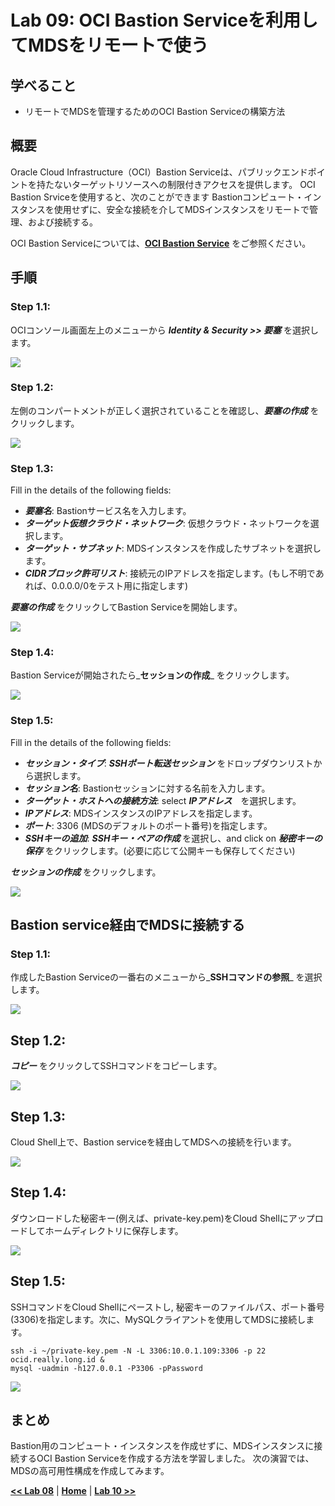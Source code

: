 # Lab 09: OCI Bastion Serviceを利用してMDSをリモートで使う

## 学べること

- リモートでMDSを管理するためのOCI Bastion Serviceの構築方法 

## 概要

Oracle Cloud Infrastructure（OCI）Bastion Serviceは、パブリックエンドポイントを持たないターゲットリソースへの制限付きアクセスを提供します。 OCI Bastion Srviceを使用すると、次のことができます
Bastionコンピュート・インスタンスを使用せずに、安全な接続を介してMDSインスタンスをリモートで管理、および接続する。

OCI Bastion Serviceについては、**[OCI Bastion Service](https://docs.oracle.com/ja-jp/iaas/Content/Bastion/Concepts/bastionoverview.htm)** をご参照ください。

## 手順

### **Step 1.1:**
  OCIコンソール画面左上のメニューから _**Identity & Security >> 要塞**_ を選択します。

![](./images/bastion_service1.png)

### **Step 1.2:**
 左側のコンパートメントが正しく選択されていることを確認し、_**要塞の作成**_ をクリックします。

![](./images/bastion_service2.png)

### **Step 1.3:** 
Fill in the details of the following fields:
 * _**要塞名**_: Bastionサービス名を入力します。
 * _**ターゲット仮想クラウド・ネットワーク**_: 仮想クラウド・ネットワークを選択します。
 * _**ターゲット・サブネット**_: MDSインスタンスを作成したサブネットを選択します。
 * _**CIDRブロック許可リスト**_: 接続元のIPアドレスを指定します。(もし不明であれば、0.0.0.0/0をテスト用に指定します)

_**要塞の作成**_ をクリックしてBastion Serviceを開始します。

![](./images/bas-3.png)

### **Step 1.4:** 
Bastion Serviceが開始されたら_**セッションの作成**_ をクリックします。

 ![](./images/bas-4.png)

### **Step 1.5:**
Fill in the details of the following fields:
 * _**セッション・タイプ**_: _**SSHポート転送セッション**_ をドロップダウンリストから選択します。
 * _**セッション名**_: Bastionセッションに対する名前を入力します。
 * _**ターゲット・ホストへの接続方法**_: select _**IPアドレス**_　を選択します。
 * _**IPアドレス**_: MDSインスタンスのIPアドレスを指定します。
 * _**ポート**_: 3306 (MDSのデフォルトのポート番号)を指定します。
 * _**SSHキーの追加**_: _**SSHキー・ペアの作成**_ を選択し、and click on _**秘密キーの保存**_ をクリックします。(必要に応じて公開キーも保存してください)

_**セッションの作成**_ をクリックします。

![](./images/bas-5.png)

## Bastion service経由でMDSに接続する

### Step 1.1: 

作成したBastion Serviceの一番右のメニューから_**SSHコマンドの参照**_ を選択します。

![](./images/bas-6.png)

## Step 1.2:

_**コピー**_ をクリックしてSSHコマンドをコピーします。

![](./images/bas-7.png)

## Step 1.3:

 Cloud Shell上で、Bastion serviceを経由してMDSへの接続を行います。

![](./images/bas-8.png)

## Step 1.4:

ダウンロードした秘密キー(例えば、private-key.pem)をCloud Shellにアップロードしてホームディレクトリに保存します。

![](./images/bas-9.png)

## Step 1.5:

SSHコマンドをCloud Shellにペーストし, 秘密キーのファイルパス、ポート番号(3306)を指定します。次に、MySQLクライアントを使用してMDSに接続します。

```
ssh -i ~/private-key.pem -N -L 3306:10.0.1.109:3306 -p 22 ocid.really.long.id &
mysql -uadmin -h127.0.0.1 -P3306 -pPassword
```

![](./images/bas-10.png)

## まとめ

Bastion用のコンピュート・インスタンスを作成せずに、MDSインスタンスに接続するOCI Bastion Serviceを作成する方法を学習しました。 次の演習では、MDSの高可用性構成を作成してみます。

**[<< Lab 08](/Lab08/README.md)** | **[Home](../README.md)** | **[Lab 10 >>](/Lab10/README.md)**
